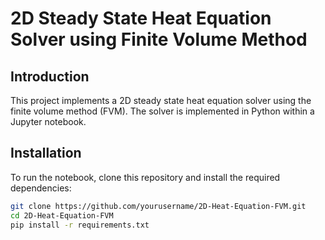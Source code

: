 # 2D Steady State Heat Equation Solver using Finite Volume Method

## Introduction
This project implements a 2D steady state heat equation solver using the finite volume method (FVM). The solver is implemented in Python within a Jupyter notebook.

## Installation
To run the notebook, clone this repository and install the required dependencies:

```bash
git clone https://github.com/yourusername/2D-Heat-Equation-FVM.git
cd 2D-Heat-Equation-FVM
pip install -r requirements.txt

